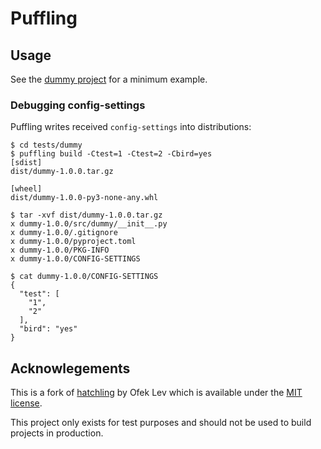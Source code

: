 # Puffling

## Usage

See the [dummy project](https://github.com/astral-sh/puffling/blob/main/tests/dummy/pyproject.toml) for a minimum
example.

### Debugging config-settings

Puffling writes received `config-settings` into distributions:

```
$ cd tests/dummy
$ puffling build -Ctest=1 -Ctest=2 -Cbird=yes
[sdist]
dist/dummy-1.0.0.tar.gz

[wheel]
dist/dummy-1.0.0-py3-none-any.whl

$ tar -xvf dist/dummy-1.0.0.tar.gz
x dummy-1.0.0/src/dummy/__init__.py
x dummy-1.0.0/.gitignore
x dummy-1.0.0/pyproject.toml
x dummy-1.0.0/PKG-INFO
x dummy-1.0.0/CONFIG-SETTINGS

$ cat dummy-1.0.0/CONFIG-SETTINGS
{
  "test": [
    "1",
    "2"
  ],
  "bird": "yes"
}
```

## Acknowlegements

This is a fork of [hatchling](https://github.com/pypa/hatch/tree/master/backend) by Ofek Lev which is available under the [MIT license](https://github.com/pypa/hatch/blob/a5f62c2f298e7da39f1ca19877a362e8e97c2c24/backend/LICENSE.txt).

This project only exists for test purposes and should not be used to build projects in production.